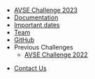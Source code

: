 <!-- _navbar.md -->
* [AVSE Challenge 2023](/)
* [Documentation](/docs)
* [Important dates](/important-dates)
* [Team](/team)
* [GitHub](https://github.com/cogmhear/avse_challenge)
* Previous Challenges
    * [AVSE Challenge 2022](/avsec1/)

[//]: # (    * [AVSE Challenge 2023]&#40;/avsec2/&#41;)
* [Contact Us](/contact)
